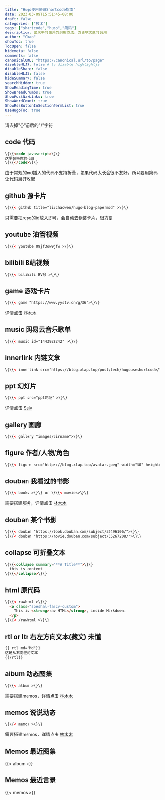 ```yaml
---
title: "Hugo使用简码Shortcode指南"
date: 2023-03-09T15:51:45+08:00
draft: false
categories: ["技术"]
tags: ["shortcode","hugo","简码"]
description: 记录平时使用的调用方法，方便写文章时调用
author: "Chao"
showToc: true
TocOpen: false
hidemeta: false
comments: false
canonicalURL: "https://canonical.url/to/page"
disableHLJS: false # to disable highlightjs
disableShare: false
disableHLJS: false
hideSummary: false
searchHidden: true
ShowReadingTime: true
ShowBreadCrumbs: true
ShowPostNavLinks: true
ShowWordCount: true
ShowRssButtonInSectionTermList: true
UseHugoToc: true
---
```

请去掉"{}"前后的"/"字符

## code 代码

```html
\{\{<code javascript>\}\}
这里替换你的代码
\{\{</code>\}\}
```

由于常规的md插入的代码不支持折叠，如果代码太长会很不友好，所以要用简码让代码展开收起

## github 源卡片

```html
\{\{< github title="liuchaowen/hugo-blog-papermod" >\}\}
```

只需要把repo的id放入即可，会自动去组装卡片，很方便

## youtube 油管视频

```html
\{\{< youtube 09jf3ow9jfw >\}\}
```

## bilibili B站视频

```html
\{\{< bilibili BV号 >\}\}
```

## game 游戏卡片

```html
\{\{< game "https://www.yystv.cn/g/36">\}\}
```
详情点击 [林木木](https://immmmm.com/hugo-shortcodes-game/) 


## music 网易云音乐歌单

```html
\{\{< music id="1443928242" >\}\}
```

## innerlink 内链文章

```html
\{\{< innerlink src="https://blog.xlap.top/post/tech/hugouseshortcode/" >\}\}
```

## ppt 幻灯片

```html
\{\{< ppt src="ppt网址" >\}\}
```
详情点击 [Sulv](https://www.sulvblog.cn/posts/blog/shortcodes)

## gallery 画廊

```html
\{\{< gallery "images/dirname">\}\}
```
## figure 作者/人物/角色

```html
\{\{< figure src="https://blog.xlap.top/avatar.jpeg" width="50" height="50" title="Cheman" link="https://blog.xlap.top">\}\}
```

## douban 我看过的书影

```html
\{\{< books >\}\} or \{\{< movies>\}\}
```
需要搭建服务，详情点击 [林木木](https://immmmm.com/hugo-shortcodes-recently-by-douban/)

## douban 某个书影

```html
\{\{< douban "https://book.douban.com/subject/35496106/">\}\}
\{\{< douban "https://movie.douban.com/subject/35267208/">\}\}
```

## collapse 可折叠文本

```html
\{\{<collapse summary="**A Title**">\}\}
  this is content
\{\{</collapse>\}\}
```

## html 原代码

```html
\{\{< rawhtml >\}\}
  <p class="speshal-fancy-custom">
    This is <strong>raw HTML</strong>, inside Markdown.
  </p>
\{\{< /rawhtml >\}\}
```

## rtl or ltr 右左方向文本(藏文) 未懂

```html
{{ rtl md="Md"}}
这是从右向左的文本
{{/rtl}}
```

## album 动态图集

```html
\{\{< album >\}\}
```

需要搭建memos，详情点击 [林木木](https://immmmm.com/hugo-shortcodes-recently-by-memos/)

## memos 说说动态

```html
\{\{< memos >\}\}
```

需要搭建memos，详情点击 [林木木](https://immmmm.com/hugo-shortcodes-recently-by-memos/)

## Memos 最近图集
{{< album >}}
## Memos 最近言录
{{< memos >}}
